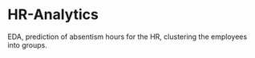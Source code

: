 # HR-Analytics
EDA, prediction of absentism hours for the HR, clustering the employees into groups.

